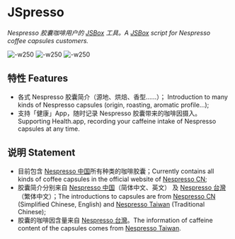# JSpresso

*Nespresso 胶囊咖啡用户的 [JSBox](https://itunes.apple.com/cn/app/id1312014438?mt=8) 工具。A [JSBox](https://itunes.apple.com/cn/app/id1312014438?mt=8) script for Nespresso coffee capsules customers.*

![-w250](https://i.loli.net/2018/09/21/5ba4fd3d3329d.png) ![-w250](https://i.loli.net/2018/09/21/5ba4fd3d301db.png) ![-w250](https://i.loli.net/2018/09/21/5ba4fd3d31da7.png)

## 特性 Features

- 各式 Nespresso 胶囊简介（源地、烘焙、香型……）； Introduction to many kinds of Nespresso capsules (origin, roasting, aromatic profile...);
- 支持「健康」App，随时记录 Nespresso 胶囊带来的咖啡因摄入。 Supporting Health.app, recording your caffeine intake of Nespresso capsules at any time.

## 说明 Statement

- 目前包含 [Nespresso 中国](https://www.nespresso.com/cn/zh/home)所有种类的咖啡胶囊；Currently contains all kinds of coffee capsules in the official website of [Nespresso CN](https://www.nespresso.com/cn/en/home);
- 胶囊简介分别来自 [Nespresso 中国](https://www.nespresso.com/cn/zh/home)（简体中文、英文） 及 [Nespresso 台灣](https://www.nespresso.com/tw/zh/)（繁体中文）；The introductions to capsules are from [Nespresso CN](https://www.nespresso.com/cn/en/home) (Simplified Chinese, English) and [Nespresso Taiwan](https://www.nespresso.com/tw/en/) (Traditional Chinese);
- 胶囊的咖啡因含量来自 [Nespresso 台灣](https://www.nespresso.com/tw/zh/)。The information of caffeine content of the capsules comes from [Nespresso Taiwan](https://www.nespresso.com/tw/en/).
